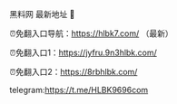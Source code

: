 黑料网 最新地址 👋

⏰免翻入口导航：https://hlbk7.com/ （最新）

⏰免翻入口1：https://jyfru.9n3hlbk.com/

⏰免翻入口2：https://8rbhlbk.com/

telegram:https://t.me/HLBK9696com
